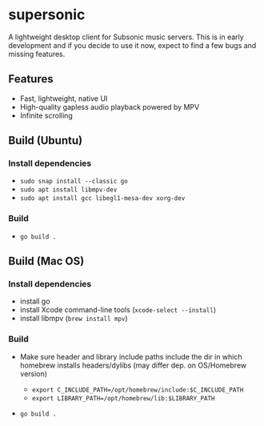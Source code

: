 # supersonic
A lightweight desktop client for Subsonic music servers. This is in early development and if you decide to use it now, expect to find a few bugs and missing features.

## Features
* Fast, lightweight, native UI
* High-quality gapless audio playback powered by MPV
* Infinite scrolling

## Build (Ubuntu)

### Install dependencies
* ``sudo snap install --classic go``
* ``sudo apt install libmpv-dev``
* ``sudo apt install gcc libegl1-mesa-dev xorg-dev``

### Build
* ``go build .``

## Build (Mac OS)

### Install dependencies
* install go
* install Xcode command-line tools (``xcode-select --install``)
* install libmpv (``brew install mpv``)

### Build
* Make sure header and library include paths include the dir in which homebrew installs headers/dylibs (may differ dep. on OS/Homebrew version)
  - ``export C_INCLUDE_PATH=/opt/homebrew/include:$C_INCLUDE_PATH``
  - ``export LIBRARY_PATH=/opt/homebrew/lib:$LIBRARY_PATH``

* ``go build .``

